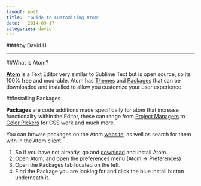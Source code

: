 ```yaml
---
layout: post
title:  "Guide to Customizing Atom"
date:   2014-09-17
categories: david
---
```

####by David H

---

##What is Atom?

[**Atom**](https://atom.io) is a Text Editor very similar to Sublime Text but is open source, so its 100% free and mod-able.
Atom has [Themes](https://atom.io/themes) and [Packages](https://atom.io/packages) that can be downloaded and installed to allow you customize
your user experience.


##Installing Packages

**Packages** are code additions made specifically for atom that increase
functionality within the Editor, these can range from [Project Managers](https://atom.io/packages/project-manager) to
[Color Pickers](https://atom.io/packages/color-picker) for CSS work and much more.

You can browse packages on the Atom [website](https://atom.io/packages), as well as search for them with in the Atom client.

1. So if you have not already, go and [download](https://atom.io) and install Atom.
2. Open Atom, and open the preferences menu (Atom -> Preferences)
3. Open the Packages tab located on the left.
4. Find the Package you are looking for and click the blue install button underneath it.
